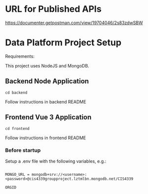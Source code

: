 # URL for Published APIs

https://documenter.getpostman.com/view/19704046/2s83zdwSBW

# Data Platform Project Setup

Requirements:

This project uses NodeJS and MongoDB.

## Backend Node Application

```
cd backend
```

Follow instructions in backend README

## Frontend Vue 3 Application

```
cd frontend
```

Follow instructions in frontend README

### Before startup

Setup a .env file with the following variables, e.g.:

```

MONGO_URL = mongodb+srv://<username>:<password>@cis4339groupproject.lztmlbn.mongodb.net/CIS4339

ORGID

```
